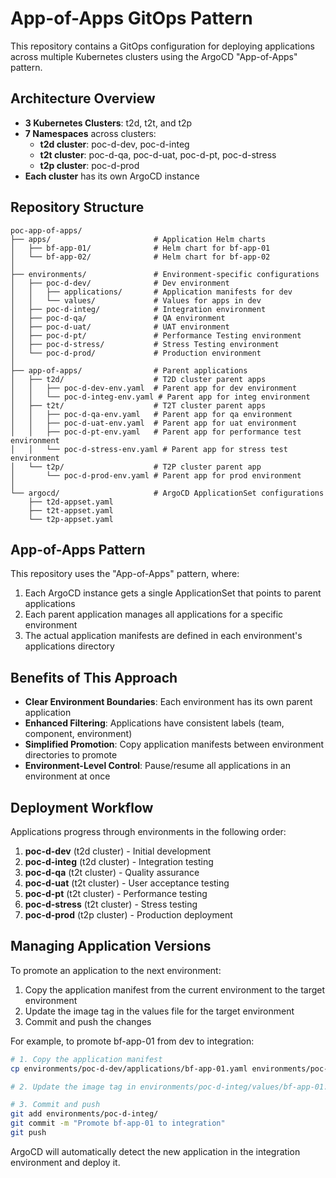 # App-of-Apps GitOps Pattern

This repository contains a GitOps configuration for deploying applications across multiple Kubernetes clusters using the ArgoCD "App-of-Apps" pattern.

## Architecture Overview

- **3 Kubernetes Clusters**: t2d, t2t, and t2p
- **7 Namespaces** across clusters:
  - **t2d cluster**: poc-d-dev, poc-d-integ
  - **t2t cluster**: poc-d-qa, poc-d-uat, poc-d-pt, poc-d-stress
  - **t2p cluster**: poc-d-prod
- **Each cluster** has its own ArgoCD instance

## Repository Structure

```
poc-app-of-apps/
├── apps/                       # Application Helm charts
│   ├── bf-app-01/              # Helm chart for bf-app-01
│   └── bf-app-02/              # Helm chart for bf-app-02
│
├── environments/               # Environment-specific configurations
│   ├── poc-d-dev/              # Dev environment
│   │   ├── applications/       # Application manifests for dev
│   │   └── values/             # Values for apps in dev
│   ├── poc-d-integ/            # Integration environment
│   ├── poc-d-qa/               # QA environment
│   ├── poc-d-uat/              # UAT environment
│   ├── poc-d-pt/               # Performance Testing environment
│   ├── poc-d-stress/           # Stress Testing environment
│   └── poc-d-prod/             # Production environment
│
├── app-of-apps/                # Parent applications
│   ├── t2d/                    # T2D cluster parent apps
│   │   ├── poc-d-dev-env.yaml  # Parent app for dev environment
│   │   └── poc-d-integ-env.yaml # Parent app for integ environment
│   ├── t2t/                    # T2T cluster parent apps
│   │   ├── poc-d-qa-env.yaml   # Parent app for qa environment
│   │   ├── poc-d-uat-env.yaml  # Parent app for uat environment
│   │   ├── poc-d-pt-env.yaml   # Parent app for performance test environment
│   │   └── poc-d-stress-env.yaml # Parent app for stress test environment
│   └── t2p/                    # T2P cluster parent app
│       └── poc-d-prod-env.yaml # Parent app for prod environment
│
└── argocd/                     # ArgoCD ApplicationSet configurations
    ├── t2d-appset.yaml
    ├── t2t-appset.yaml
    └── t2p-appset.yaml
```

## App-of-Apps Pattern

This repository uses the "App-of-Apps" pattern, where:

1. Each ArgoCD instance gets a single ApplicationSet that points to parent applications
2. Each parent application manages all applications for a specific environment
3. The actual application manifests are defined in each environment's applications directory

## Benefits of This Approach

- **Clear Environment Boundaries**: Each environment has its own parent application
- **Enhanced Filtering**: Applications have consistent labels (team, component, environment)
- **Simplified Promotion**: Copy application manifests between environment directories to promote
- **Environment-Level Control**: Pause/resume all applications in an environment at once

## Deployment Workflow

Applications progress through environments in the following order:

1. **poc-d-dev** (t2d cluster) - Initial development
2. **poc-d-integ** (t2d cluster) - Integration testing
3. **poc-d-qa** (t2t cluster) - Quality assurance
4. **poc-d-uat** (t2t cluster) - User acceptance testing
5. **poc-d-pt** (t2t cluster) - Performance testing
6. **poc-d-stress** (t2t cluster) - Stress testing
7. **poc-d-prod** (t2p cluster) - Production deployment

## Managing Application Versions

To promote an application to the next environment:

1. Copy the application manifest from the current environment to the target environment
2. Update the image tag in the values file for the target environment
3. Commit and push the changes

For example, to promote bf-app-01 from dev to integration:

```bash
# 1. Copy the application manifest
cp environments/poc-d-dev/applications/bf-app-01.yaml environments/poc-d-integ/applications/

# 2. Update the image tag in environments/poc-d-integ/values/bf-app-01.yaml

# 3. Commit and push
git add environments/poc-d-integ/
git commit -m "Promote bf-app-01 to integration"
git push
```

ArgoCD will automatically detect the new application in the integration environment and deploy it. 